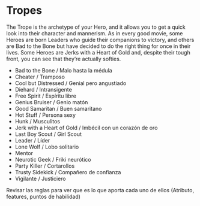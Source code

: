# Tropes

The Trope is the archetype of your Hero, and it allows you to get a quick look into
their character and mannerism. As in every good movie, some Heroes are born
Leaders who guide their companions to victory, and others are Bad to the Bone
but have decided to do the right thing for once in their lives. Some Heroes are
Jerks with a Heart of Gold and, despite their tough front, you can see that they’re
actually softies.

* Bad to the Bone / Malo hasta la médula
* Cheater / Tramposo
* Cool but Distressed / Genial pero angustiado
* Diehard / Intransigente
* Free Spirit / Espíritu libre
* Genius Bruiser / Genio matón
* Good Samaritan / Buen samaritano
* Hot Stuff / Persona sexy
* Hunk / Musculitos
* Jerk with a Heart of Gold / Imbécil con un corazón de oro
* Last Boy Scout / Girl Scout 
* Leader / Líder
* Lone Wolf / Lobo solitario
* Mentor
* Neurotic Geek / Friki neurótico
* Party Killer / Cortarollos
* Trusty Sidekick / Compañero de confianza
* Vigilante / Justiciero

Revisar las reglas para ver que es lo que aporta cada uno de ellos (Atributo, features, puntos de habilidad)
